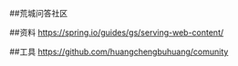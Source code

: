 ##荒城问答社区


##资料
https://spring.io/guides/gs/serving-web-content/

##工具
https://github.com/huangchengbuhuang/comunity